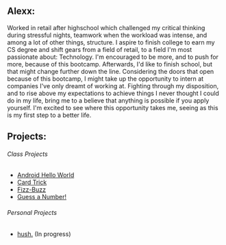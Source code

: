 ## Alexx:
Worked in retail after highschool which challenged my critical thinking during stressful nights, teamwork when the workload was intense, and among a lot of other things, structure. I aspire to finish college to earn my CS degree and shift gears from a field of retail, to a field I'm most passionate about: Technology. I'm encouraged to be more, and to push for more, because of this bootcamp. Afterwards, I'd like to finish school, but that might change further down the line. Considering the doors that open because of this bootcamp, I might take up the opportunity to intern at companies I've only dreamt of working at. Fighting through my disposition, and to rise above my expectations to achieve things I never thought I could do in my life, bring me to a believe that anything is possible if you apply yourself. I'm excited to see where this opportunity takes me, seeing as this is my first step to a better life.

## Projects:

###### Class Projects
* [Android Hello World](https://github.com/Vexurion/android-hello-world)
* [Card Trick](https://github.com/Vexurion/cards)
* [Fizz-Buzz](https://github.com/Vexurion/fizz-buzz)
* [Guess a Number!](https://github.com/Vexurion/guess-number)

###### Personal Projects
* [hush.](https://github.com/Vexurion/hush) (In progress)

